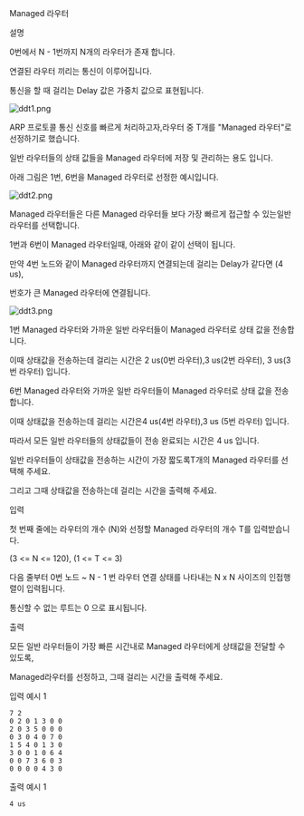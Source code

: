 Managed 라우터

설명



0번에서 N - 1번까지 N개의 라우터가 존재 합니다.

연결된 라우터 끼리는 통신이 이루어집니다.

통신을 할 때 걸리는 Delay 값은 가중치 값으로 표현됩니다.



![ddt1.png](http://mir.mincoding.co.kr/public/upload/f125c5a5e2.png)



ARP 프로토콜 통신 신호를 빠르게 처리하고자,라우터 중 T개를 "Managed 라우터"로 선정하기로 했습니다.

일반 라우터들의 상태 값들을 Managed 라우터에 저장 및 관리하는 용도 입니다.



아래 그림은 1번, 6번을 Managed 라우터로 선정한 예시입니다.



![ddt2.png](http://mir.mincoding.co.kr/public/upload/ae77a64bd0.png)



Managed 라우터들은 다른 Managed 라우터들 보다 가장 빠르게 접근할 수 있는일반 라우터를 선택합니다.

1번과 6번이 Managed 라우터일때, 아래와 같이 같이 선택이 됩니다.



만약 4번 노드와 같이 Managed 라우터까지 연결되는데 걸리는 Delay가 같다면 (4 us),

번호가 큰 Managed 라우터에 연결됩니다.



![ddt3.png](http://mir.mincoding.co.kr/public/upload/32417252bd.png)



1번 Managed 라우터와 가까운 일반 라우터들이 Managed 라우터로 상태 값을 전송합니다.

이때 상태값을 전송하는데 걸리는 시간은 2 us(0번 라우터),3 us(2번 라우터), 3 us(3번 라우터) 입니다.



6번 Managed 라우터와 가까운 일반 라우터들이 Managed 라우터로 상태 값을 전송합니다.

이때 상태값을 전송하는데 걸리는 시간은4 us(4번 라우터),3 us (5번 라우터) 입니다.

따라서 모든 일반 라우터들의 상태값들이 전송 완료되는 시간은 4 us 입니다.



일반 라우터들이 상태값을 전송하는 시간이 가장 짧도록T개의 Managed 라우터를 선택해 주세요.

그리고 그때 상태값을 전송하는데 걸리는 시간을 출력해 주세요.



입력



첫 번째 줄에는 라우터의 개수 (N)와 선정할 Managed 라우터의 개수 T를 입력받습니다.

(3 <= N <= 120), (1 <= T <= 3)



다음 줄부터 0번 노드 ~ N - 1 번 라우터 연결 상태를 나타내는 N x N 사이즈의 인접행렬이 입력됩니다.

통신할 수 없는 루트는 0 으로 표시됩니다.



출력



모든 일반 라우터들이 가장 빠른 시간내로 Managed 라우터에게 상태값을 전달할 수 있도록,

Managed라우터를 선정하고, 그때 걸리는 시간을 출력해 주세요.



입력 예시 1 

```
7 2
0 2 0 1 3 0 0
2 0 3 5 0 0 0
0 3 0 4 0 7 0
1 5 4 0 1 3 0
3 0 0 1 0 6 4
0 0 7 3 6 0 3
0 0 0 0 4 3 0
```

출력 예시 1

```
4 us
```
